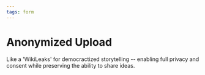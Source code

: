 ```yaml
---
tags: form
---
```


# Anonymized Upload 

Like a 'WikiLeaks' for democractized storytelling -- enabling full privacy and consent while preserving the ability to share ideas.
